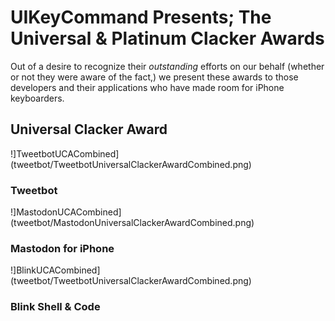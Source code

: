 # UIKeyCommand Presents; The Universal & Platinum Clacker Awards

Out of a desire to recognize their *outstanding* efforts on our behalf (whether or not they were aware of the fact,) we present these awards to those developers and their applications who have made room for iPhone keyboarders.

## Universal Clacker Award

!]TweetbotUCACombined](tweetbot/TweetbotUniversalClackerAwardCombined.png)

### Tweetbot

!]MastodonUCACombined](tweetbot/MastodonUniversalClackerAwardCombined.png)

### Mastodon for iPhone

!]BlinkUCACombined](tweetbot/TweetbotUniversalClackerAwardCombined.png)

### Blink Shell & Code
